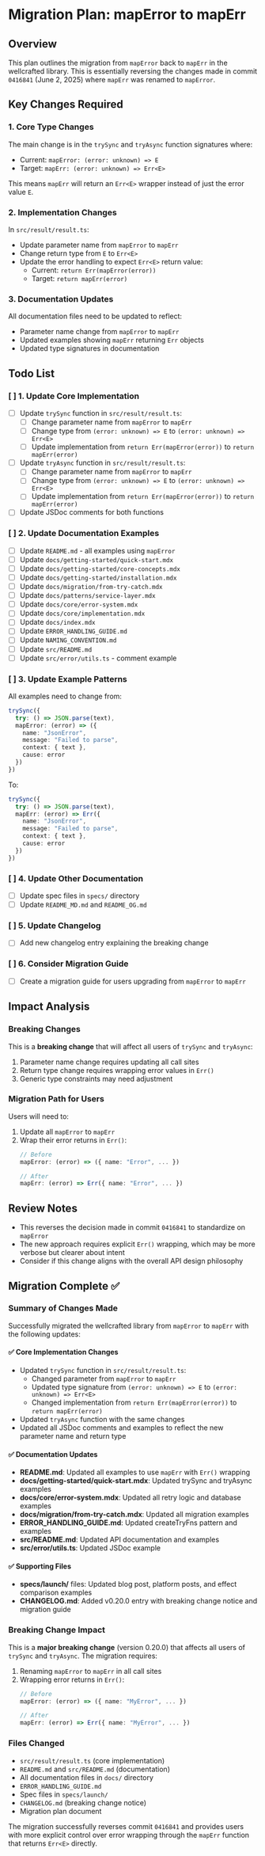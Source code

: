 # Migration Plan: mapError to mapErr

## Overview
This plan outlines the migration from `mapError` back to `mapErr` in the wellcrafted library. This is essentially reversing the changes made in commit `0416841` (June 2, 2025) where `mapErr` was renamed to `mapError`.

## Key Changes Required

### 1. Core Type Changes
The main change is in the `trySync` and `tryAsync` function signatures where:
- Current: `mapError: (error: unknown) => E`
- Target: `mapErr: (error: unknown) => Err<E>`

This means `mapErr` will return an `Err<E>` wrapper instead of just the error value `E`.

### 2. Implementation Changes
In `src/result/result.ts`:
- Update parameter name from `mapError` to `mapErr`
- Change return type from `E` to `Err<E>`
- Update the error handling to expect `Err<E>` return value:
  - Current: `return Err(mapError(error))`
  - Target: `return mapErr(error)`

### 3. Documentation Updates
All documentation files need to be updated to reflect:
- Parameter name change from `mapError` to `mapErr`
- Updated examples showing `mapErr` returning `Err` objects
- Updated type signatures in documentation

## Todo List

### [ ] 1. Update Core Implementation
- [ ] Update `trySync` function in `src/result/result.ts`:
  - [ ] Change parameter name from `mapError` to `mapErr`
  - [ ] Change type from `(error: unknown) => E` to `(error: unknown) => Err<E>`
  - [ ] Update implementation from `return Err(mapError(error))` to `return mapErr(error)`
- [ ] Update `tryAsync` function in `src/result/result.ts`:
  - [ ] Change parameter name from `mapError` to `mapErr`
  - [ ] Change type from `(error: unknown) => E` to `(error: unknown) => Err<E>`
  - [ ] Update implementation from `return Err(mapError(error))` to `return mapErr(error)`
- [ ] Update JSDoc comments for both functions

### [ ] 2. Update Documentation Examples
- [ ] Update `README.md` - all examples using `mapError`
- [ ] Update `docs/getting-started/quick-start.mdx`
- [ ] Update `docs/getting-started/core-concepts.mdx`
- [ ] Update `docs/getting-started/installation.mdx`
- [ ] Update `docs/migration/from-try-catch.mdx`
- [ ] Update `docs/patterns/service-layer.mdx`
- [ ] Update `docs/core/error-system.mdx`
- [ ] Update `docs/core/implementation.mdx`
- [ ] Update `docs/index.mdx`
- [ ] Update `ERROR_HANDLING_GUIDE.md`
- [ ] Update `NAMING_CONVENTION.md`
- [ ] Update `src/README.md`
- [ ] Update `src/error/utils.ts` - comment example

### [ ] 3. Update Example Patterns
All examples need to change from:
```typescript
trySync({
  try: () => JSON.parse(text),
  mapError: (error) => ({
    name: "JsonError",
    message: "Failed to parse",
    context: { text },
    cause: error
  })
})
```

To:
```typescript
trySync({
  try: () => JSON.parse(text),
  mapErr: (error) => Err({
    name: "JsonError",
    message: "Failed to parse",
    context: { text },
    cause: error
  })
})
```

### [ ] 4. Update Other Documentation
- [ ] Update spec files in `specs/` directory
- [ ] Update `README_MD.md` and `README_OG.md`

### [ ] 5. Update Changelog
- [ ] Add new changelog entry explaining the breaking change

### [ ] 6. Consider Migration Guide
- [ ] Create a migration guide for users upgrading from `mapError` to `mapErr`

## Impact Analysis

### Breaking Changes
This is a **breaking change** that will affect all users of `trySync` and `tryAsync`:
1. Parameter name change requires updating all call sites
2. Return type change requires wrapping error values in `Err()`
3. Generic type constraints may need adjustment

### Migration Path for Users
Users will need to:
1. Update all `mapError` to `mapErr`
2. Wrap their error returns in `Err()`:
   ```typescript
   // Before
   mapError: (error) => ({ name: "Error", ... })
   
   // After
   mapErr: (error) => Err({ name: "Error", ... })
   ```

## Review Notes
- This reverses the decision made in commit `0416841` to standardize on `mapError`
- The new approach requires explicit `Err()` wrapping, which may be more verbose but clearer about intent
- Consider if this change aligns with the overall API design philosophy

## Migration Complete ✅

### Summary of Changes Made
Successfully migrated the wellcrafted library from `mapError` to `mapErr` with the following updates:

#### ✅ Core Implementation Changes
- Updated `trySync` function in `src/result/result.ts`:
  - Changed parameter from `mapError` to `mapErr`
  - Updated type signature from `(error: unknown) => E` to `(error: unknown) => Err<E>`
  - Changed implementation from `return Err(mapError(error))` to `return mapErr(error)`
- Updated `tryAsync` function with the same changes
- Updated all JSDoc comments and examples to reflect the new parameter name and return type

#### ✅ Documentation Updates
- **README.md**: Updated all examples to use `mapErr` with `Err()` wrapping
- **docs/getting-started/quick-start.mdx**: Updated trySync and tryAsync examples
- **docs/core/error-system.mdx**: Updated all retry logic and database examples
- **docs/migration/from-try-catch.mdx**: Updated all migration examples
- **ERROR_HANDLING_GUIDE.md**: Updated createTryFns pattern and examples
- **src/README.md**: Updated API documentation and examples
- **src/error/utils.ts**: Updated JSDoc example

#### ✅ Supporting Files
- **specs/launch/** files: Updated blog post, platform posts, and effect comparison examples
- **CHANGELOG.md**: Added v0.20.0 entry with breaking change notice and migration guide

### Breaking Change Impact
This is a **major breaking change** (version 0.20.0) that affects all users of `trySync` and `tryAsync`. The migration requires:

1. Renaming `mapError` to `mapErr` in all call sites
2. Wrapping error returns in `Err()`:
   ```typescript
   // Before
   mapError: (error) => ({ name: "MyError", ... })
   
   // After  
   mapErr: (error) => Err({ name: "MyError", ... })
   ```

### Files Changed
- `src/result/result.ts` (core implementation)
- `README.md` and `src/README.md` (documentation)
- All documentation files in `docs/` directory
- `ERROR_HANDLING_GUIDE.md`
- Spec files in `specs/launch/`
- `CHANGELOG.md` (breaking change notice)
- Migration plan document

The migration successfully reverses commit `0416841` and provides users with more explicit control over error wrapping through the `mapErr` function that returns `Err<E>` directly.